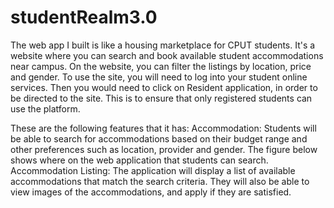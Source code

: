 # studentRealm3.0
The web app I built is like a housing marketplace for CPUT students. It's a website where you can search and book available student accommodations near campus. On the website, you can filter the listings by location, price and gender.
To use the site, you will need to log into your student online services. Then you would need to click on Resident application, in order to be directed to the site. This is to ensure that only registered students can use the platform.

These are the following features that it has:
Accommodation: Students will be able to search for accommodations based on their budget range and other preferences such as location, provider and gender. The figure below shows where on the web application that students can search.
Accommodation Listing: The application will display a list of available accommodations that match the search criteria. They will also be able to view images of the accommodations, and apply if they are satisfied.
